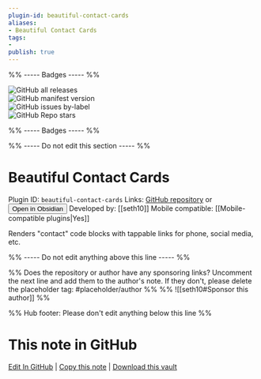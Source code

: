 ```yaml
---
plugin-id: beautiful-contact-cards
aliases:
- Beautiful Contact Cards
tags: 
- 
publish: true
---
```


%% ----- Badges ----- %%

![GitHub all releases](https://img.shields.io/github/downloads/seth10/beautiful-obsidian-contacts/total?color=573E7A&logo=github&style=for-the-badge)   
![GitHub manifest version](https://img.shields.io/github/manifest-json/v/seth10/beautiful-obsidian-contacts?color=573E7A&logo=github&style=for-the-badge)   
![GitHub issues by-label](https://img.shields.io/github/issues/seth10/beautiful-obsidian-contacts/help%20wanted?color=573E7A&logo=github&style=for-the-badge)   
![GitHub Repo stars](https://img.shields.io/github/stars/seth10/beautiful-obsidian-contacts?color=573E7A&logo=github&style=for-the-badge)

%% ----- Badges ----- %%

%% ----- Do not edit this section ----- %%

# Beautiful Contact Cards

Plugin ID: `beautiful-contact-cards`
Links: [GitHub repository](https://github.com/seth10/beautiful-obsidian-contacts) or [<button id=HH>Open in Obsidian</button>](obsidian://show-plugin?id=beautiful-contact-cards)
Developed by: [[seth10]]
Mobile compatible: [[Mobile-compatible plugins|Yes]]

Renders "contact" code blocks with tappable links for phone, social media, etc.

%% ----- Do not edit anything above this line ----- %% 

%% Does the repository or author have any sponsoring links? Uncomment the next line and add them to the author's note. If they don't, please delete the placeholder tag: #placeholder/author %%
%% ![[seth10#Sponsor this author]] %%

%% Hub footer: Please don't edit anything below this line %%

# This note in GitHub

<span class="git-footer">[Edit In GitHub](https://github.dev/obsidian-community/obsidian-hub/blob/main/02%20-%20Community%20Expansions/02.05%20All%20Community%20Expansions/Plugins/beautiful-contact-cards.md "git-hub-edit-note") | [Copy this note](https://raw.githubusercontent.com/obsidian-community/obsidian-hub/main/02%20-%20Community%20Expansions/02.05%20All%20Community%20Expansions/Plugins/beautiful-contact-cards.md "git-hub-copy-note") | [Download this vault](https://github.com/obsidian-community/obsidian-hub/archive/refs/heads/main.zip "git-hub-download-vault") </span>
